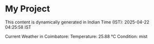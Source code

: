 # My Project

This content is dynamically generated in Indian Time (IST): 2025-04-22 04:25:58 IST


Current Weather in Coimbatore:
Temperature: 25.88 °C
Condition: mist

